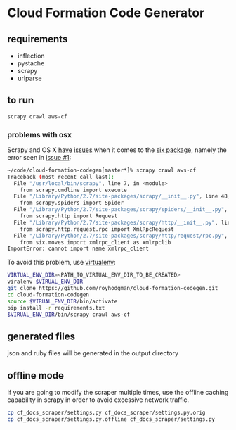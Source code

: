 # Cloud Formation Code Generator

## requirements

* inflection
* pystache
* scrapy
* urlparse

## to run

```bash
scrapy crawl aws-cf
```

### problems with osx

Scrapy and OS X [have](http://stackoverflow.com/questions/30964836/scrapy-throws-importerror-cannot-import-name-xmlrpc-client) [issues](https://github.com/major/supernova/issues/55) when it comes to the [six package](http://pythonhosted.org/six/), namely the error seen in [issue #1](https://github.com/royhodgman/cloud-formation-codegen/issues/1):

```bash
~/code/cloud-formation-codegen[master*]% scrapy crawl aws-cf                           
Traceback (most recent call last):
  File "/usr/local/bin/scrapy", line 7, in <module>
    from scrapy.cmdline import execute
  File "/Library/Python/2.7/site-packages/scrapy/__init__.py", line 48, in <module>
    from scrapy.spiders import Spider
  File "/Library/Python/2.7/site-packages/scrapy/spiders/__init__.py", line 10, in <module>
    from scrapy.http import Request
  File "/Library/Python/2.7/site-packages/scrapy/http/__init__.py", line 12, in <module>
    from scrapy.http.request.rpc import XmlRpcRequest
  File "/Library/Python/2.7/site-packages/scrapy/http/request/rpc.py", line 7, in <module>
    from six.moves import xmlrpc_client as xmlrpclib
ImportError: cannot import name xmlrpc_client
```

To avoid this problem, use [virtualenv](https://virtualenv.pypa.io/):

```bash
VIRTUAL_ENV_DIR=<PATH_TO_VIRTUAL_ENV_DIR_TO_BE_CREATED>
viralenv $VIRUAL_ENV_DIR
git clone https://github.com/royhodgman/cloud-formation-codegen.git
cd cloud-formation-codegen
source $VIRUAL_ENV_DIR/bin/activate
pip install -r requirements.txt
$VIRUAL_ENV_DIR/bin/scrapy crawl aws-cf
```

## generated files

json and ruby files will be generated in the output directory

## offline mode

If you are going to modify the scraper multiple times, use the offline caching capability in scrapy in order to avoid excessive network traffic.

```bash
cp cf_docs_scraper/settings.py cf_docs_scraper/settings.py.orig
cp cf_docs_scraper/settings.py.offline cf_docs_scraper/settings.py
```
